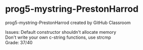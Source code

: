 # prog5-mystring-PrestonHarrod
prog5-mystring-PrestonHarrod created by GitHub Classroom

Issues:
Default constructor shouldn't allocate memory  
Don't write your own c-string functions, use strcmp   
Grade: 37/40
